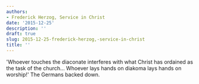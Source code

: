```yaml
---
authors:
- Frederick Herzog, Service in Christ
date: '2015-12-25'
description: ''
draft: true
slug: 2015-12-25-frederick-herzog,-service-in-christ
title: ''
---
```

'Whoever touches the diaconate interferes with what Christ has ordained as the task of the church... Whoever lays hands on diakoma lays hands on worship!' The Germans backed down.



